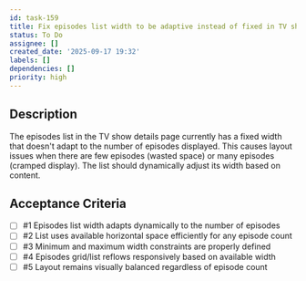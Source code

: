 ```yaml
---
id: task-159
title: Fix episodes list width to be adaptive instead of fixed in TV show details
status: To Do
assignee: []
created_date: '2025-09-17 19:32'
labels: []
dependencies: []
priority: high
---
```


## Description

The episodes list in the TV show details page currently has a fixed width that doesn't adapt to the number of episodes displayed. This causes layout issues when there are few episodes (wasted space) or many episodes (cramped display). The list should dynamically adjust its width based on content.

## Acceptance Criteria
<!-- AC:BEGIN -->
- [ ] #1 Episodes list width adapts dynamically to the number of episodes
- [ ] #2 List uses available horizontal space efficiently for any episode count
- [ ] #3 Minimum and maximum width constraints are properly defined
- [ ] #4 Episodes grid/list reflows responsively based on available width
- [ ] #5 Layout remains visually balanced regardless of episode count
<!-- AC:END -->
